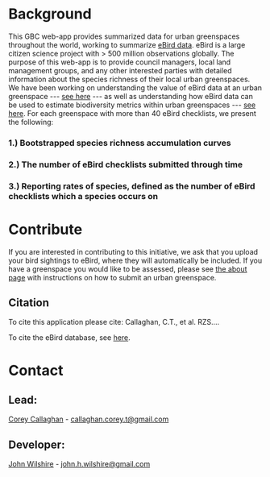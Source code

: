 # Background
This GBC web-app provides summarized data for urban greenspaces throughout the world, working to summarize [eBird data](https://ebird.org/home). eBird is a large citizen science project with > 500 million observations globally. The purpose of this web-app is to provide council managers, local land management groups, and any other interested parties with detailed information about the species richness of their local urban greenspaces. We have been working on understanding the value of eBird data at an urban greenspace --- [see here](http://www.publish.csiro.au/wr/Fulltext/WR17141) --- as well as understanding how eBird data can be used to estimate biodiversity metrics within urban greenspaces --- [see here](http://www.ace-eco.org/vol12/iss2/art12/). For each greenspace with more than 40 eBird checklists, we present the following:
### 1.) Bootstrapped species richness accumulation curves
### 2.) The number of eBird checklists submitted through time
### 3.) Reporting rates of species, defined as the number of eBird checklists which a species occurs on

# Contribute
If you are interested in contributing to this initiative, we ask that you upload your bird sightings to eBird, where they will automatically be included. If you have a greenspace you would like to be assessed, please see [the about page](https://coreytcallaghan.github.io/urban_greenspaces/#/about) with instructions on how to submit an urban greenspace.

## Citation
To cite this application please cite: Callaghan, C.T., et al. RZS....

To cite the eBird database, see [here](https://help.ebird.org/customer/en/portal/articles/1006835-recommended-citation).

# Contact
## Lead:
[Corey Callaghan](coreytcallaghan.com) - callaghan.corey.t@gmail.com

## Developer:
[John Wilshire](https://johnwilshire.github.io/#/) - john.h.wilshire@gmail.com
